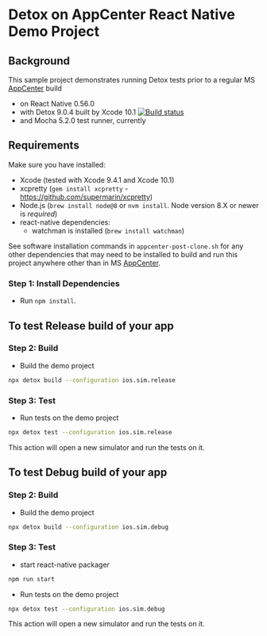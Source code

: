 # Detox on AppCenter React Native Demo Project

## Background

This sample project demonstrates running Detox tests prior to a regular MS [AppCenter](https://appcenter.ms/) build
* on React Native 0.56.0
* with Detox 9.0.4 built by Xcode 10.1 [![Build status](https://build.appcenter.ms/v0.1/apps/b941d881-bc98-48d1-8bc6-8ddf76856b36/branches/detox_9.0.4-xcode_10.1/badge)](https://appcenter.ms)
* and Mocha 5.2.0 test runner, currently

## Requirements

Make sure you have installed:
* Xcode (tested with Xcode 9.4.1 and Xcode 10.1)
* xcpretty (`gem install xcpretty` - https://github.com/supermarin/xcpretty)
* Node.js (`brew install node@8` or `nvm install`. Node version 8.X or newer is _required_)
* react-native dependencies:
   * watchman is installed (`brew install watchman`)

See software installation commands in `appcenter-post-clone.sh` for any other dependencies that may need to be installed to build and run this project anywhere other than in MS [AppCenter](https://appcenter.ms/).

### Step 1: Install Dependencies

* Run `npm install`.

## To test Release build of your app
### Step 2: Build 
* Build the demo project
 
 ```sh
 npx detox build --configuration ios.sim.release
 ```
 
### Step 3: Test 
* Run tests on the demo project
 
 ```sh
 npx detox test --configuration ios.sim.release
 ```
 This action will open a new simulator and run the tests on it.

## To test Debug build of your app
### Step 2: Build 
* Build the demo project
 
 ```sh
 npx detox build --configuration ios.sim.debug
 ```
 
### Step 3: Test 

 * start react-native packager
 
  ```sh
 npm run start
 ```
 * Run tests on the demo project
 
 ```sh
 npx detox test --configuration ios.sim.debug
 ```
 This action will open a new simulator and run the tests on it.
